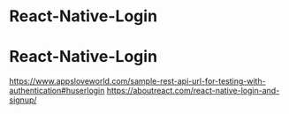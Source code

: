 # React-Native-Login
# React-Native-Login

https://www.appsloveworld.com/sample-rest-api-url-for-testing-with-authentication#huserlogin
https://aboutreact.com/react-native-login-and-signup/
